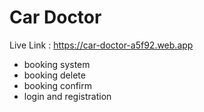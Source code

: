 # Car Doctor

Live Link : https://car-doctor-a5f92.web.app


- booking system
- booking delete 
- booking confirm
- login and registration
